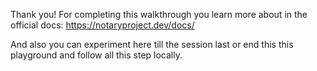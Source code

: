 Thank you! For completing this walkthrough you learn more about in the official docs: https://notaryproject.dev/docs/

And also you can experiment here till the session last or end this this playground and follow all this step locally.